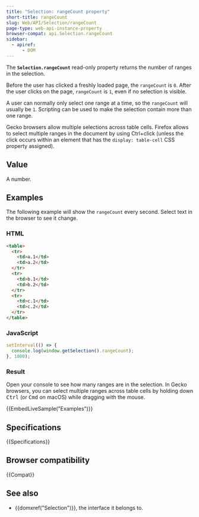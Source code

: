 ```yaml
---
title: "Selection: rangeCount property"
short-title: rangeCount
slug: Web/API/Selection/rangeCount
page-type: web-api-instance-property
browser-compat: api.Selection.rangeCount
sidebar:
  - apiref:
      - DOM
---
```


The **`Selection.rangeCount`** read-only property returns the
number of ranges in the selection.

Before the user has clicked a freshly loaded page, the `rangeCount` is
`0`. After the user clicks on the page, `rangeCount` is
`1`, even if no selection is visible.

A user can normally only select one range at a time, so the `rangeCount`
will usually be `1`. Scripting can be used to make the selection contain more
than one range.

Gecko browsers allow multiple selections across table cells. Firefox allows to select
multiple ranges in the document by using Ctrl+click (unless the click occurs within an
element that has the `display: table-cell` CSS property assigned).

## Value

A number.

## Examples

The following example will show the `rangeCount` every second. Select text
in the browser to see it change.

### HTML

```html
<table>
  <tr>
    <td>a.1</td>
    <td>a.2</td>
  </tr>
  <tr>
    <td>b.1</td>
    <td>b.2</td>
  </tr>
  <tr>
    <td>c.1</td>
    <td>c.2</td>
  </tr>
</table>
```

### JavaScript

```js
setInterval(() => {
  console.log(window.getSelection().rangeCount);
}, 1000);
```

### Result

Open your console to see how many ranges are in the selection. In Gecko browsers, you
can select multiple ranges across table cells by holding down <kbd>Ctrl</kbd> (or <kbd>Cmd</kbd> on macOS) while
dragging with the mouse.

{{EmbedLiveSample("Examples")}}

## Specifications

{{Specifications}}

## Browser compatibility

{{Compat}}

## See also

- {{domxref("Selection")}}, the interface it belongs to.
